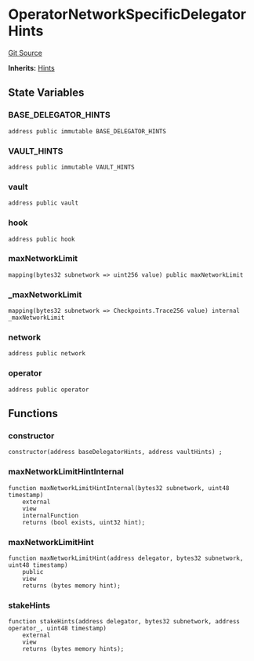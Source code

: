 # OperatorNetworkSpecificDelegatorHints
[Git Source](https://github.com/symbioticfi/core/blob/0c5792225777a2fa2f15f10dba9650eb44861800/src/contracts/hints/DelegatorHints.sol)

**Inherits:**
[Hints](/Users/andreikorokhov/symbiotic/core/docs/autogen/src/src/contracts/hints/Hints.sol/abstract.Hints.md)


## State Variables
### BASE_DELEGATOR_HINTS

```solidity
address public immutable BASE_DELEGATOR_HINTS
```


### VAULT_HINTS

```solidity
address public immutable VAULT_HINTS
```


### vault

```solidity
address public vault
```


### hook

```solidity
address public hook
```


### maxNetworkLimit

```solidity
mapping(bytes32 subnetwork => uint256 value) public maxNetworkLimit
```


### _maxNetworkLimit

```solidity
mapping(bytes32 subnetwork => Checkpoints.Trace256 value) internal _maxNetworkLimit
```


### network

```solidity
address public network
```


### operator

```solidity
address public operator
```


## Functions
### constructor


```solidity
constructor(address baseDelegatorHints, address vaultHints) ;
```

### maxNetworkLimitHintInternal


```solidity
function maxNetworkLimitHintInternal(bytes32 subnetwork, uint48 timestamp)
    external
    view
    internalFunction
    returns (bool exists, uint32 hint);
```

### maxNetworkLimitHint


```solidity
function maxNetworkLimitHint(address delegator, bytes32 subnetwork, uint48 timestamp)
    public
    view
    returns (bytes memory hint);
```

### stakeHints


```solidity
function stakeHints(address delegator, bytes32 subnetwork, address operator_, uint48 timestamp)
    external
    view
    returns (bytes memory hints);
```


